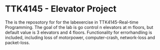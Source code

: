 # TTK4145 - Elevator Project

The is the reposotory for for the labexercise in TTK4145-Real-time Programming. 
The goal of the lab is go control n elevators at m floors, but default value is 3 elevators and 4 floors. 
Functionality for errorhandling is included, including loss of motorpower, computer-crash, network-loss and packet-loss. 



